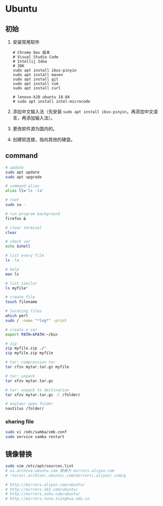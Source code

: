 # Ubuntu

## 初始

1. 安装常用软件

    ```text
    # Chrome Dev 版本
    # Visual Studio Code
    # Intellij Idea
    # JDK
    sudo apt install ibus-pinyin
    sudo apt install maven
    sudo apt install git
    sudo apt install vim
    sudo apt install curl

    # lenovo-k20 ubuntu 18.04
    # sudo apt install intel-microcode
    ```

2. 添加中文输入法（先安装 `sudo apt install ibus-pinyin`，再添加中文语言，再添加输入法）。
3. 更改软件源为国内的。
4. 创建软连接，指向其他的硬盘。

## command

```bash
# update
sudo apt update
sudo apt upgrade

# command alias
alias ll='ls -la'

# root
sudo su -

# run program background
firefox &

# clear terminal
clear

# check var
echo $shell

# list every file
ls -la

# help
man ls

# list similar
ls myfile*

# create file
touch filename

# locating files
which perl
sudo / -name "*log*" -print

# create a var
export PATH=$PATH:~/bin

# zip
zip myfile.zip ./*
zip myfile.zip myfile

# tar: compression tar
tar cfzv mytar.tar.gz myfile

# tar: unpack
tar xfzv mytar.tar.gz

# tar: unpack to destination
tar xfzv mytar.tar.gz -C /folder/

# exploer open folder
nautilus /folder/
```

### sharing file

```bash
sudo vi /edc/samba/smb.conf
sudo service samba restart
```

## 镜像替换

```bash
sudo vim /etc/apt/sources.list
# us.archive.ubuntu.com 替换为 mirrors.aliyun.com
# :%s/us\.archive\.ubuntu\.com/mirrors\.aliyun\.com/g

# http://mirrors.aliyun.com/ubuntu/
# http://mirrors.163.com/ubuntu/
# http://mirrors.sohu.com/ubuntu/
# http://mirrors.tuna.tsinghua.edu.cn
```
